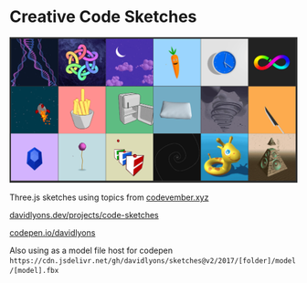 # Creative Code Sketches

![screenshot](thumbnail.png)

Three.js sketches using topics from [codevember.xyz](http://codevember.xyz/)

[davidlyons.dev/projects/code-sketches](https://davidlyons.dev/projects/code-sketches)

[codepen.io/davidlyons](https://codepen.io/davidlyons/)

Also using as a model file host for codepen
`https://cdn.jsdelivr.net/gh/davidlyons/sketches@v2/2017/[folder]/model/[model].fbx`